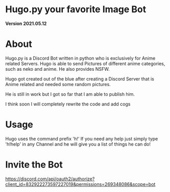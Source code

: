 # Hugo.py your favorite Image Bot

**Version 2021.05.12**

# About

Hugo.py is a Discord Bot written in python who is exclusively for Anime related Servers.
Hugo is able to send Pictures of different anime categories, such as neko and anime.
He also provides NSFW.

Hugo got created out of the blue after creating a Discord Server that is Anime related and needed some random pictures.

He is still in work but I got so far that I am able to publish him.

I think soon I will completely rewrite the code and add cogs
# Usage

Hugo uses the command prefix 'h!'
If you need any help just simply type 'h!help' in any Channel and he will give you a list of things he can do!

# Invite the Bot

https://discord.com/api/oauth2/authorize?client_id=832922273597227019&permissions=269348086&scope=bot
